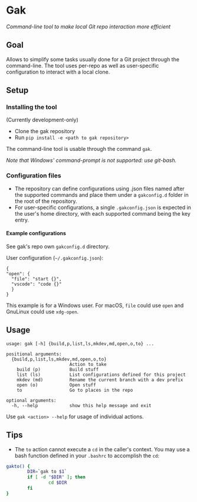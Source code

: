 # Gak
*Command-line tool to make local Git repo interaction more efficient*

## Goal
Allows to simplify some tasks usually done for a Git project through the command-line.
The tool uses per-repo as well as user-specific configuration to interact with a local clone.

## Setup
### Installing the tool
(Currently development-only)

* Clone the gak repository
* Run `pip install -e <path to gak repository>`

The command-line tool is usable through the command `gak`.

*Note that Windows' command-prompt is not supported: use git-bash.*

### Configuration files
* The repository can define configurations using .json files named after the supported commands and place them under a `gakconfig.d` folder in the root of the repository.
* For user-specific configurations, a single `.gakconfig.json` is expected in the user's home directory, with each supported command being the key entry. 

#### Example configurations
See gak's repo own `gakconfig.d` directory.

User configuration (`~/.gakconfig.json`):
```
{
"open": {
  "file": "start {}",
  "vscode": "code {}"
  }
}
```
This example is for a Windows user. For macOS, `file` could use `open` and GnuLinux could use `xdg-open`.

## Usage
```
usage: gak [-h] {build,p,list,ls,mkdev,md,open,o,to} ...

positional arguments:
  {build,p,list,ls,mkdev,md,open,o,to}
                        Action to take
    build (p)           Build stuff
    list (ls)           List configurations defined for this project
    mkdev (md)          Rename the current branch with a dev prefix
    open (o)            Open stuff
    to                  Go to places in the repo

optional arguments:
  -h, --help            show this help message and exit
```

Use `gak <action> --help` for usage of individual actions.

## Tips
* The `to` action cannot execute a `cd` in the caller's context. You may use a bash function defined in your `.bashrc` to accomplish the `cd`:
```bash
gakto() {
        DIR=`gak to $1`
        if [ -d "$DIR" ]; then
                cd $DIR
        fi
}
```
